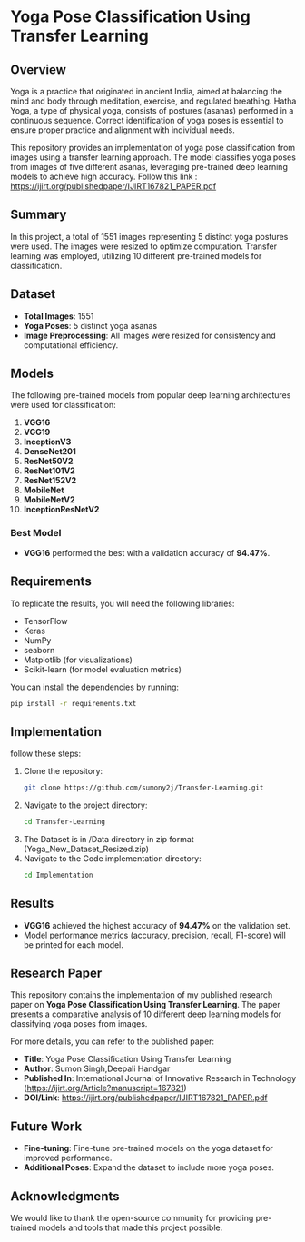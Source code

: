 # Yoga Pose Classification Using Transfer Learning

## Overview
Yoga is a practice that originated in ancient India, aimed at balancing the mind and body through meditation, exercise, and regulated breathing. Hatha Yoga, a type of physical yoga, consists of postures (asanas) performed in a continuous sequence. Correct identification of yoga poses is essential to ensure proper practice and alignment with individual needs.

This repository provides an implementation of yoga pose classification from images using a transfer learning approach. The model classifies yoga poses from images of five different asanas, leveraging pre-trained deep learning models to achieve high accuracy. Follow this link : https://ijirt.org/publishedpaper/IJIRT167821_PAPER.pdf

## Summary
In this project, a total of 1551 images representing 5 distinct yoga postures were used. The images were resized to optimize computation. Transfer learning was employed, utilizing 10 different pre-trained models for classification.

## Dataset
- **Total Images**: 1551
- **Yoga Poses**: 5 distinct yoga asanas
- **Image Preprocessing**: All images were resized for consistency and computational efficiency.

## Models
The following pre-trained models from popular deep learning architectures were used for classification:
1. **VGG16**
2. **VGG19**
3. **InceptionV3**
4. **DenseNet201**
5. **ResNet50V2**
6. **ResNet101V2**
7. **ResNet152V2**
8. **MobileNet**
9. **MobileNetV2**
10. **InceptionResNetV2**

### Best Model
- **VGG16** performed the best with a validation accuracy of **94.47%**.

## Requirements

To replicate the results, you will need the following libraries:
- TensorFlow
- Keras
- NumPy
- seaborn
- Matplotlib (for visualizations)
- Scikit-learn (for model evaluation metrics)

You can install the dependencies by running:

```bash
pip install -r requirements.txt
```
## Implementation
follow these steps:

1. Clone the repository:
    ```bash
    git clone https://github.com/sumony2j/Transfer-Learning.git
    ```
2. Navigate to the project directory:
    ```bash
    cd Transfer-Learning
    ```
3. The Dataset is in /Data directory in zip format (Yoga_New_Dataset_Resized.zip)
4. Navigate to the Code implementation directory:
    ```bash
    cd Implementation
    ```
## Results
- **VGG16** achieved the highest accuracy of **94.47%** on the validation set.
- Model performance metrics (accuracy, precision, recall, F1-score) will be printed for each model.

## Research Paper
This repository contains the implementation of my published research paper on **Yoga Pose Classification Using Transfer Learning**. The paper presents a comparative analysis of 10 different deep learning models for classifying yoga poses from images.

For more details, you can refer to the published paper:

- **Title**: Yoga Pose Classification Using Transfer Learning
- **Author**: Sumon Singh,Deepali Handgar
- **Published In**: International Journal of Innovative Research in Technology (https://ijirt.org/Article?manuscript=167821)
- **DOI/Link**: https://ijirt.org/publishedpaper/IJIRT167821_PAPER.pdf


## Future Work
- **Fine-tuning**: Fine-tune pre-trained models on the yoga dataset for improved performance.
- **Additional Poses**: Expand the dataset to include more yoga poses.

## Acknowledgments
We would like to thank the open-source community for providing pre-trained models and tools that made this project possible.



